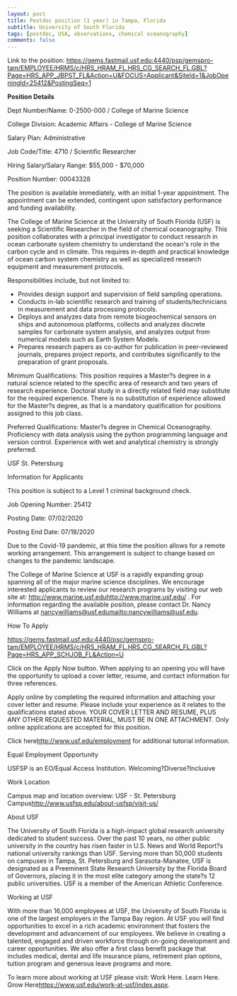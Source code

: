 ```yaml
---
layout: post
title: Postdoc position (1 year) in Tampa, Florida
subtitle: University of South Florida
tags: [postdoc, USA, observations, chemical oceanography]
comments: false
---
```


Link to the position: 
https://gems.fastmail.usf.edu:4440/psp/gemspro-tam/EMPLOYEE/HRMS/c/HRS_HRAM_FL.HRS_CG_SEARCH_FL.GBL?Page=HRS_APP_JBPST_FL&Action=U&FOCUS=Applicant&SiteId=1&JobOpeningId=25412&PostingSeq=1

**Position Details**

Dept Number/Name: 0-2500-000 / College of Marine Science

College Division: Academic Affairs - College of Marine Science

Salary Plan: Administrative

Job Code/Title: 4710 / Scientific  Researcher

Hiring Salary/Salary Range:  $55,000 - $70,000

Position Number: 00043328

The position is available immediately, with an initial 1-year appointment. The appointment can be extended, contingent upon satisfactory performance and funding availability.

The College of Marine Science at the University of South Florida (USF) is seeking a Scientific Researcher in the field of chemical oceanography.  This position collaborates with a principal investigator to conduct research in ocean carbonate system chemistry to understand the ocean's role in the carbon cycle and in climate.  This requires in-depth and practical knowledge of ocean carbon system chemistry as well as specialized research equipment and measurement protocols.

Responsibilities include, but not limited to:

  *   Provides design support and supervision of field sampling operations.
  *   Conducts in-lab scientific research and training of students/technicians in measurement and data processing protocols.
  *   Deploys and analyzes data from remote biogeochemical sensors on ships and autonomous platforms, collects and analyzes discrete samples for carbonate system analysis, and analyzes output from numerical models such as Earth System Models.
  *   Prepares research papers as co-author for publication in peer-reviewed journals, prepares project reports, and contributes significantly to the preparation of grant proposals.

Minimum Qualifications:  This position requires a Master?s degree in a natural science related to the specific area of research and two years of research experience. Doctoral study in a directly related field may substitute for the required experience. There is no substitution of experience allowed for the Master?s degree, as that is a mandatory qualification for positions assigned to this job class.

Preferred Qualifications:  Master?s degree in Chemical Oceanography.  Proficiency with data analysis using the python programming language and version control. Experience with wet and analytical chemistry is strongly preferred.

USF St. Petersburg

Information for Applicants

This position is subject to a Level 1 criminal background check.

Job Opening Number: 25412

Posting Date:  07/02/2020

Posting End Date: 07/18/2020

Due to the Covid-19 pandemic, at this time the position allows for a remote working arrangement.  This arrangement is subject to change based on changes to the pandemic landscape.

The College of Marine Science at USF is a rapidly expanding group spanning all of the major marine science disciplines. We encourage interested applicants to review our research programs by visiting our web site at: http://www.marine.usf.edu<http://www.marine.usf.edu/> . For information regarding the available position, please contact Dr. Nancy Williams at nancywilliams@usf.edu<mailto:nancywilliams@usf.edu>.

How To Apply

https://gems.fastmail.usf.edu:4440/psc/gemspro-tam/EMPLOYEE/HRMS/c/HRS_HRAM_FL.HRS_CG_SEARCH_FL.GBL?Page=HRS_APP_SCHJOB_FL&Action=U

Click on the Apply Now button.  When applying to an opening you will have the opportunity to upload a cover letter, resume, and contact information for three references.

Apply online by completing the required information and attaching your cover letter and resume. Please include your experience as it relates to the qualifications stated above.  YOUR COVER LETTER AND RESUME, PLUS ANY OTHER REQUESTED MATERIAL, MUST BE IN ONE ATTACHMENT. Only online applications are accepted for this position.

Click here<http://www.usf.edu/employment> for additional tutorial information.

Equal Employment Opportunity

USFSP is an EO/Equal Access Institution.   Welcoming?Diverse?Inclusive

Work Location

Campus map and location overview: USF - St. Petersburg Campus<http://www.usfsp.edu/about-usfsp/visit-us/>

About USF

The University of South Florida is a high-impact global research university dedicated to student success. Over the past 10 years, no other public university in the country has risen faster in U.S. News and World Report?s national university rankings than USF. Serving more than 50,000 students on campuses in Tampa, St. Petersburg and Sarasota-Manatee, USF is designated as a Preeminent State Research University by the Florida Board of Governors, placing it in the most elite category among the state?s 12 public universities. USF is a member of the American Athletic Conference.

Working at USF

With more than 16,000 employees at USF, the University of South Florida is one of the largest employers in the Tampa Bay region.  At USF you will find opportunities to excel in a rich academic environment that fosters the development and advancement of our employees.  We believe in creating a talented, engaged and driven workforce through on-going development and career opportunities.  We also offer a first class benefit package that includes medical, dental and life insurance plans, retirement plan options, tuition program and generous leave programs and more.

To learn more about working at USF please visit: Work Here. Learn Here. Grow Here<https://www.usf.edu/work-at-usf/index.aspx>.
